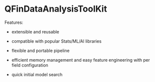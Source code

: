 # QFinDataAnalysisToolKit
Features:

- extensible and reusable

- compatible with popular Stats/ML/AI libraries

- flexible and portable pipeline

- efficient memory management and easy feature engineering with per field configuration

- quick initial model search
